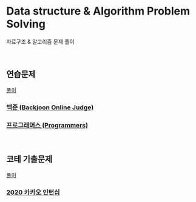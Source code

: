# Data structure & Algorithm Problem Solving
자료구조 & 알고리즘 문제 풀이

<br>

## 연습문제
[풀이](https://velog.io/@jwkim/series/%EB%B0%B1%EC%A4%80-%EC%95%8C%EA%B3%A0%EB%A6%AC%EC%A6%98-%ED%92%80%EC%9D%B4)

### [백준 (Backjoon Online Judge)](https://github.com/jiwoo-kimm/problem-solving/tree/main/Baekjoon%20Online%20Judge/README.md)

### [프로그래머스 (Programmers)](https://github.com/jiwoo-kimm/problem-solving/tree/main/Programmers/README.md)

<br>

## 코테 기출문제
[풀이](https://velog.io/@jwkim/series/%EC%BD%94%EB%94%A9%ED%85%8C%EC%8A%A4%ED%8A%B8-%EA%B8%B0%EC%B6%9C-%ED%92%80%EC%9D%B4)

### [2020 카카오 인턴십](https://github.com/jiwoo-kimm/problem-solving/tree/main/2020%20Kakao%20Internship)
